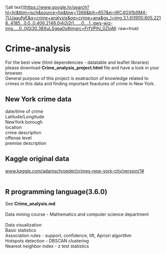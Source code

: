 ![alt text](https://www.google.hr/search?hl=hr&tbm=isch&source=hp&biw=1366&bih=657&ei=WC4GXfb9M4-7UJaaufgE&q=crime+analysis&oq=crime+ana&gs_l=img.3.1.0i19l10.605.2218..4185...0.0..0.406.2148.0j4j2j2j1......0....1..gws-wiz-img.....0..0j0i30.38XuLSgea0s#imgrc=FrfVPlhl_0ZlqM: raw=true)
# Crime-analysis
For the best view (html dependencies - datatable and leaflet libraries) please download **Crime_analysis_project.html** file and have a look in your browser. <br>
General purpose of this project is exatraction of knowledge related to crimes in this data and finding important feautures of crime in New York.
## New York crime data
date/time of crime<br>
Latitude/Longitude<br>
NewYork borough<br>
location<br>
crime description<br>
offense level<br>
premise description
## Kaggle original data
www.kaggle.com/adamschroeder/crimes-new-york-city/version/1# <br><br>
## R programming language(3.6.0)

See **Crime_analysis.md**<br><br>
Data mining course - Mathematics and computer science department<br><br>
Data visualization <br>
Basic statistics <br>
Association rules - support, confidence, lift, Apriori algorithm<br>
Hotspots detection - DBSCAN clustering<br>
Nearest neighbor index - z test statistics<br>
